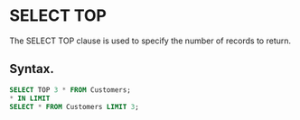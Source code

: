 # SELECT TOP
The SELECT TOP clause is used to specify the number of records to return.

## Syntax.
```sql
SELECT TOP 3 * FROM Customers;
* IN LIMIT
SELECT * FROM Customers LIMIT 3;

```